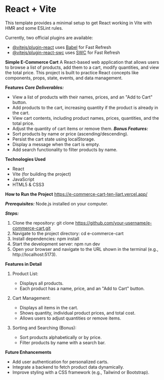 # React + Vite

This template provides a minimal setup to get React working in Vite with HMR and some ESLint rules.

Currently, two official plugins are available:

- [@vitejs/plugin-react](https://github.com/vitejs/vite-plugin-react/blob/main/packages/plugin-react/README.md) uses [Babel](https://babeljs.io/) for Fast Refresh
- [@vitejs/plugin-react-swc](https://github.com/vitejs/vite-plugin-react-swc) uses [SWC](https://swc.rs/) for Fast Refresh

**Simple E-Commerce Cart**
A React-based web application that allows users to browse a list of products, add them to a cart, modify quantities, and view the total price. This project is built to practice React concepts like components, props, state, events, and data management.

**Features**
***Core Deliverables:***
- View a list of products with their names, prices, and an "Add to Cart" button.
- Add products to the cart, increasing quantity if the product is already in the cart.
- View cart contents, including product names, prices, quantities, and the total price.
- Adjust the quantity of cart items or remove them.
***Bonus Features:***
- Sort products by name or price (ascending/descending).
- Persist the cart state using localStorage.
- Display a message when the cart is empty.
- Add search functionality to filter products by name.

**Technologies Used**
- React
- Vite (for building the project)
- JavaScript
- HTML5 & CSS3

**How to Run the Project**
https://e-commerce-cart-ten-liart.vercel.app/

***Prerequisites:***
Node.js installed on your computer.

***Steps:***
1. Clone the repository:
git clone https://github.com/your-username/e-commerce-cart.git
2. Navigate to the project directory:
cd e-commerce-cart
3. Install dependencies:
npm install
4. Start the development server:
npm run dev
5. Open your browser and navigate to the URL shown in the terminal (e.g., http://localhost:5173).

**Features in Detail**
1. Product List:
    - Displays all products.
    - Each product has a name, price, and an "Add to Cart" button.

2. Cart Management:
    - Displays all items in the cart.
    - Shows quantity, individual product prices, and total cost.
    - Allows users to adjust quantities or remove items.

3. Sorting and Searching (Bonus):
    - Sort products alphabetically or by price.
    - Filter products by name with a search bar.

**Future Enhancements**
- Add user authentication for personalized carts.
- Integrate a backend to fetch product data dynamically.
- Improve styling with a CSS framework (e.g., Tailwind or Bootstrap).